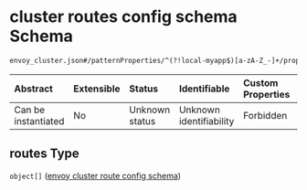 # cluster routes config schema Schema

```txt
envoy_cluster.json#/patternProperties/^(?!local-myapp$)[a-zA-Z_-]+/properties/routes
```



| Abstract            | Extensible | Status         | Identifiable            | Custom Properties | Additional Properties | Access Restrictions | Defined In                                                                |
| :------------------ | :--------- | :------------- | :---------------------- | :---------------- | :-------------------- | :------------------ | :------------------------------------------------------------------------ |
| Can be instantiated | No         | Unknown status | Unknown identifiability | Forbidden         | Allowed               | none                | [envoy\_cluster.json\*](../out/envoy_cluster.json "open original schema") |

## routes Type

`object[]` ([envoy cluster route config schema](envoy_cluster-patternproperties-envoy-cluster-config-schema-except-local-myapp-properties-cluster-routes-config-schema-envoy-cluster-route-config-schema.md))
